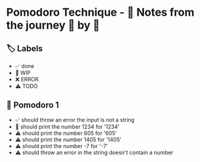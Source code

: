 # Pomodoro Technique - 📝 Notes from the journey 🍅 by 🍅


## 🏷️ Labels

- ✅ done
- 🚧 WIP
- ❌ ERROR
- ⚠ TODO

## 🍅 Pomodoro 1

- ✅ should throw an error the input is not a string 
- 🚧 should print the number 1234 for '1234'
- ⚠ should print the number 605 for '605'
- ⚠ should print the number 1405 for '1405'
- ⚠ should print the number -7 for '-7'
- ⚠ should throw an error in the string doesn't contain a number
